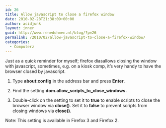 ```yaml
---
id: 26
title: Allow javascript to close a firefox window
date: 2010-02-28T21:38:09+00:00
author: acidjunk
layout: inner
guid: http://www.renedohmen.nl/blog/?p=26
permalink: /2010/02/allow-javascript-to-close-a-firefox-window/
categories:
  - Computerz
---
```

Just as a quick reminder for myself; firefox diasallows closing the window with javascript, sometimes, e.g. on a kiosk comp, it&#8217;s very handy to have the browser closed by javascript.

1. Type **about:config** in the address bar and press **Enter**.

2. Find the setting **dom.allow\_scripts\_to\_close\_windows.**

3. Double-click on the setting to set it to **true** to enable scripts to close the browser window via **close()**. Set it to **false** to prevent scripts from closing windows via **close()**.

Note: This setting is available in Firefox 3 and Firefox 2.